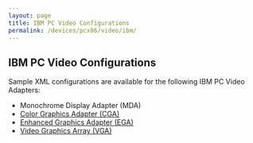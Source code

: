 ```yaml
---
layout: page
title: IBM PC Video Configurations
permalink: /devices/pcx86/video/ibm/
---
```


IBM PC Video Configurations
---

Sample XML configurations are available for the following IBM PC Video Adapters:

* Monochrome Display Adapter (MDA)
* [Color Graphics Adapter (CGA)](cga/)
* [Enhanced Graphics Adapter (EGA)](ega/)
* [Video Graphics Array (VGA)](vga/)
